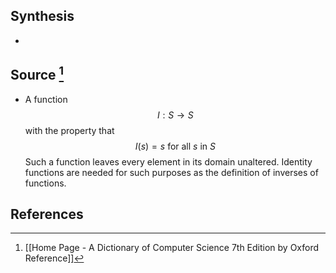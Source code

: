 ## Synthesis
- 
## Source [^1]
- A function$$I: S \rightarrow S$$with the property that$$I(s)=s \text { for all } s \text { in } S$$Such a function leaves every element in its domain unaltered. Identity functions are needed for such purposes as the definition of inverses of functions.
## References

[^1]: [[Home Page - A Dictionary of Computer Science 7th Edition by Oxford Reference]]